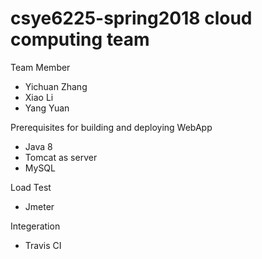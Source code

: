 # csye6225-spring2018 cloud computing team
<p>Team Member<p>
<ul>
  <li>Yichuan Zhang</li>
  <li>Xiao Li</li>
  <li>Yang Yuan</li>
</ul>
<p>Prerequisites for building and deploying WebApp</p>
<ul>
  <li>Java 8</li>
  <li>Tomcat as server</li>
  <li>MySQL</li>
</ul>
<p>Load Test</p>
<ul>
  <li>Jmeter</li>
</ul>
<p>Integeration</p>
<ul>
  <li>Travis CI</li>
</ul>
